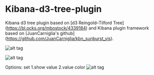 # Kibana-d3-tree-plugin

Kibana d3 tree plugin based on [d3 Reingold–Tilford Tree] (https://bl.ocks.org/mbostock/4339184) and Kibana plugin framework based on [JuanCarniglia's github] (https://github.com/JuanCarniglia/kbn_sunburst_vis).

![alt tag](https://github.com/jasminehung/Kibana-d3-tree-plugin/blob/master/tree1.PNG)

![alt tag](https://github.com/jasminehung/Kibana-d3-tree-plugin/blob/master/tree2.PNG)


Options: set 1.show value  2.value color
![alt tag](https://github.com/jasminehung/Kibana-d3-tree-plugin/blob/master/tree3.PNG)
